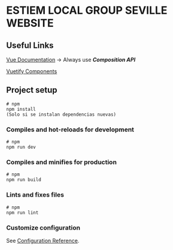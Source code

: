 # ESTIEM LOCAL GROUP SEVILLE WEBSITE

## Useful Links

[Vue Documentation](https://vuejs.org/guide/introduction.html) &rarr; Always use **_Composition API_**

[Vuetify Components](https://vuetifyjs.com/en/components/all/)

## Project setup

```
# npm
npm install
(Solo si se instalan dependencias nuevas)
```

### Compiles and hot-reloads for development

```
# npm
npm run dev
```

### Compiles and minifies for production

```
# npm
npm run build
```

### Lints and fixes files

```
# npm
npm run lint
```

### Customize configuration

See [Configuration Reference](https://vitejs.dev/config/).

